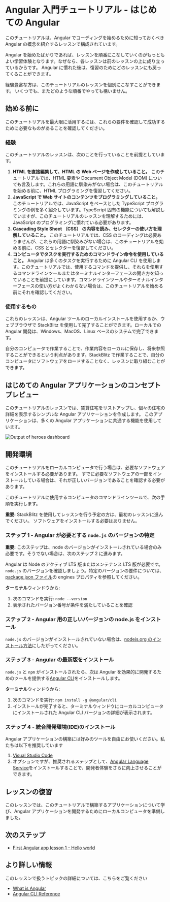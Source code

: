 # Angular 入門チュートリアル - はじめての Angular

このチュートリアルは、Angular でコーディングを始めるために知っておくべき Angular の概念を紹介するレッスンで構成されています。

Angular を始めたばかりであれば、レッスンを順番にこなしていくのがもっともよい学習体験となります。なぜなら、各レッスンは前のレッスンの上に成り立っているからです。
Angular に慣れた後は、復習のためにどのレッスンにも戻ってくることができます。

経験豊富な方は、このチュートリアルのレッスンを個別にこなすことができます。
いくつでも、またどのような順番でやっても構いません。

## 始める前に

このチュートリアルを最大限に活用するには、これらの要件を確認して成功するために必要なものがあることを確認してください。

<!-- markdownLint-disable MD001 -->

### 経験

このチュートリアルのレッスンは、次のことを行っていることを前提としています。

1.  **HTML を直接編集して、HTML の Web ページを作成していること。**
    このチュートリアルでは、HTML 要素や Document Object Model (DOM) についても言及します。これらの用語に馴染みがない場合は、このチュートリアルを始める前に、HTML プログラミングを復習してください。
1.  **JavaScript で Web サイトのコンテンツをプログラミングしていること。**
    このチュートリアルでは、JavaScript をベースとした TypeScript プログラミングの例を多く紹介しています。TypeScript 固有の機能についても解説していますが、このチュートリアルのレッスンを理解するためには、JavaScript のプログラミングに慣れている必要があります。
1.  **Cascading Style Sheet （CSS） の内容を読み、セレクターの使い方を理解していること。**
    このチュートリアルでは、CSS のコーディングは必要ありませんが、これらの用語に馴染みがない場合は、このチュートリアルを始める前に、CSS とセレクターを復習してください。
1.  **コンピュータでタスクを実行するためのコマンドライン命令を使用していること。**
    Angular は多くのタスクを実行するために Angular CLI を使用します。このチュートリアルでは、使用するコマンドを提供し、それらを使用するコマンドラインツールまたはターミナルインターフェースの開き方を知っていることを前提にしています。コマンドラインツールやターミナルインターフェースの使い方がよくわからない場合は、このチュートリアルを始める前にそれを確認してください。

### 使用するもの

これらのレッスンは、Angular ツールのローカルインストールを使用するか、ウェブブラウザで StackBlitz を使用して完了することができます。ローカルでの Angular 開発は、Windows、MacOS、Linux ベースのシステムで完了できます。

自分のコンピュータで作業することで、作業内容をローカルに保存し、将来参照することができるという利点があります。StackBlitz で作業することで、自分のコンピュータにソフトウェアをロードすることなく、レッスンに取り組むことができます。

## はじめての Angular アプリケーションのコンセプトプレビュー

このチュートリアルのレッスンでは、賃貸住宅をリストアップし、個々の住宅の詳細を表示するシンプルな Angular アプリケーションを作成します。
このアプリケーションは、多くの Angular アプリケーションに共通する機能を使用しています。
<section class="lightbox">
  <img alt="Output of heroes dashboard" src="generated/images/guide/faa/homes-app-landing-page.png">
</section>

## 開発環境

このチュートリアルをローカルコンピュータで行う場合は、必要なソフトウェアをインストールする必要があります。
すでに必要なソフトウェアの一部をインストールしている場合は、それが正しいバージョンであることを確認する必要があります。

このチュートリアルに使用するコンピュータのコマンドラインツールで、次の手順を実行します。

<section class="alert is-important">

**重要:**
StackBlitz を使用してレッスンを行う予定の方は、最初のレッスンに進んでください。
ソフトウェアをインストールする必要はありません。

</section>

### ステップ 1 - Angular が必要とする `node.js` のバージョンの特定
<section class="alert is-important">

**重要:**
このステップは、node のバージョンがインストールされている場合のみ必要です。そうでない場合は、次のステップ 2 に進みます。

</section>

Angular は Node のアクティブ LTS 版またはメンテナンス LTS 版が必要です。`node.js` のバージョンを確認しましょう。特定のバージョンの要件については、[package.json ファイル](https://unpkg.com/browse/@angular/core@15.1.5/package.json)の engines プロパティを参照してください。

**ターミナル**ウィンドウから:
1. 次のコマンドを実行: `node --version`
1. 表示されたバージョン番号が条件を満たしていることを確認

### ステップ 2 - Angular 用の正しいバージョンの node.js をインストール

`node.js` のバージョンがインストールされていない場合は、[nodejs.org のインストール方法](https://nodejs.org/en/download/)にしたがってください。


### ステップ 3 - Angular の最新版をインストール

`node.js` と `npm` がインストールされたら、次は Angular を効果的に開発するためのツールを提供する[Angular CLI](https://angular.io/cli)をインストールします。

**ターミナル**ウィンドウから:

1. 次のコマンドを実行: `npm install -g @angular/cli`
1. インストールが完了すると、ターミナルウィンドウにローカルコンピュータにインストールされた Angular CLI バージョンの詳細が表示されます。

### ステップ 4 - 統合開発環境(IDE)のインストール

Angular アプリケーションの構築には好みのツールを自由にお使いください。私たちは以下を推奨しています

1. [Visual Studio Code](https://code.visualstudio.com/)
2. オプションですが、推奨されるステップとして、[Angular Language Service](https://marketplace.visualstudio.com/items?itemName=Angular.ng-template)をインストールすることで、開発者体験をさらに向上させることができます。

## レッスンの復習

このレッスンでは、このチュートリアルで構築するアプリケーションについて学び、Angular アプリケーションを開発するためにローカルコンピュータを準備しました。

## 次のステップ

* [First Angular app lesson 1 - Hello world](tutorial/first-app/first-app-lesson-01)

## より詳しい情報

このレッスンで扱うトピックの詳細については、こちらをご覧ください

* [What is Angular](https://angular.io/guide/what-is-angular)
* [Angular CLI Reference](https://angular.io/cli)
